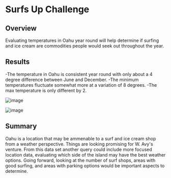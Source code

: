# Surfs Up Challenge

## Overview
Evaluating temperatures in Oahu year round will help determine if surfing and ice cream are commodities people would seek out throughout the year.

## Results
-The temperature in Oahu is consistent year round with only about a 4 degree difference between June and December. 
-The minimum temperatures fluctuate somewhat more at a variation of 8 degrees.
-The max temperature is only different by 2. 

![image](https://user-images.githubusercontent.com/101893338/168961803-6fe3da81-492d-4757-a417-6e676229bc9e.png)

![image](https://user-images.githubusercontent.com/101893338/168961876-a85c8489-94cc-4974-871e-4a7f3d111e76.png)




## Summary
 Oahu is a location that may be ammenable to a surf and ice cream shop from a weather perspective. Things are looking promising for W. Avy's venture. From this data set another query could include more focused location data, evaluating which side of the island may have the best weather options. Going forward, looking at the number of surf shops, areas with good surfing, and areas with parking options would be important aspects to determine. 
